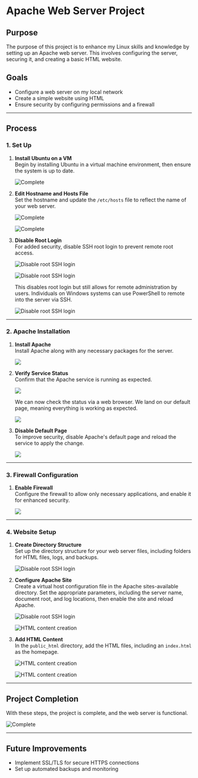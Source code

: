 # Apache Web Server Project

## Purpose
The purpose of this project is to enhance my Linux skills and knowledge by setting up an Apache web server. This involves configuring the server, securing it, and creating a basic HTML website.

## Goals
- Configure a web server on my local network
- Create a simple website using HTML
- Ensure security by configuring permissions and a firewall

---

## Process

### 1. Set Up
1. **Install Ubuntu on a VM**  
   Begin by installing Ubuntu in a virtual machine environment, then ensure the system is up to date.
   
   ![Complete](https://github.com/cantr1/ProfessionalPortfolio/blob/main/Apache%20Web%20Server/Images/apt-upgrade.PNG)

2. **Edit Hostname and Hosts File**  
   Set the hostname and update the `/etc/hosts` file to reflect the name of your web server.
   
   ![Complete](https://github.com/cantr1/ProfessionalPortfolio/blob/main/Apache%20Web%20Server/Images/edit-hosts.PNG)
   
   ![Complete](https://github.com/cantr1/ProfessionalPortfolio/blob/main/Apache%20Web%20Server/Images/hosts.PNG)

4. **Disable Root Login**  
   For added security, disable SSH root login to prevent remote root access.
   
   ![Disable root SSH login](https://github.com/cantr1/ProfessionalPortfolio/blob/main/Apache%20Web%20Server/Images/ssh-config.PNG)

   ![Disable root SSH login](https://github.com/cantr1/ProfessionalPortfolio/blob/main/Apache%20Web%20Server/Images/permit-root.PNG)

   This disables root login but still allows for remote administration by users. Individuals on Windows systems can use PowerShell to remote into the server via SSH.

   ![Disable root SSH login](https://github.com/cantr1/ProfessionalPortfolio/blob/main/Apache%20Web%20Server/Images/powershell-ssh.PNG)

---

### 2. Apache Installation
1. **Install Apache**  
   Install Apache along with any necessary packages for the server.

   ![](https://github.com/cantr1/ProfessionalPortfolio/blob/main/Apache%20Web%20Server/Images/install-apache.PNG)

2. **Verify Service Status**  
   Confirm that the Apache service is running as expected.

   ![](https://github.com/cantr1/ProfessionalPortfolio/blob/main/Apache%20Web%20Server/Images/apache-running.PNG)

   We can now check the status via a web browser. We land on our default page, meaning everything is working as expected.

   ![](https://github.com/cantr1/ProfessionalPortfolio/blob/main/Apache%20Web%20Server/Images/default-page.PNG)

4. **Disable Default Page**  
   To improve security, disable Apache's default page and reload the service to apply the change.

   ![](https://github.com/cantr1/ProfessionalPortfolio/blob/main/Apache%20Web%20Server/Images/disable-default.PNG)

---

### 3. Firewall Configuration
1. **Enable Firewall**  
   Configure the firewall to allow only necessary applications, and enable it for enhanced security.

   ![](https://github.com/cantr1/ProfessionalPortfolio/blob/main/Apache%20Web%20Server/Images/firewall.PNG)

---

### 4. Website Setup
1. **Create Directory Structure**  
   Set up the directory structure for your web server files, including folders for HTML files, logs, and backups.

   ![Disable root SSH login](https://github.com/cantr1/ProfessionalPortfolio/blob/main/Apache%20Web%20Server/Images/set-up-directories.PNG)

2. **Configure Apache Site**  
   Create a virtual host configuration file in the Apache sites-available directory. Set the appropriate parameters, including the server name, document root, and log locations, then enable the site and reload Apache.

   ![Disable root SSH login](https://github.com/cantr1/ProfessionalPortfolio/blob/main/Apache%20Web%20Server/Images/set-up-config.PNG)

   ![HTML content creation](https://github.com/cantr1/ProfessionalPortfolio/blob/main/Apache%20Web%20Server/Images/web-server-conf.PNG)

4. **Add HTML Content**  
   In the `public_html` directory, add the HTML files, including an `index.html` as the homepage.

   ![HTML content creation](https://github.com/cantr1/ProfessionalPortfolio/blob/main/Apache%20Web%20Server/Images/set-up-html.PNG)

   ![HTML content creation](https://github.com/cantr1/ProfessionalPortfolio/blob/main/Apache%20Web%20Server/Images/add-some-html.PNG)
   

---

## Project Completion
With these steps, the project is complete, and the web server is functional.

![Complete](https://github.com/cantr1/ProfessionalPortfolio/blob/main/Apache%20Web%20Server/Images/web-sever-complete.PNG)

---

## Future Improvements
- Implement SSL/TLS for secure HTTPS connections
- Set up automated backups and monitoring
